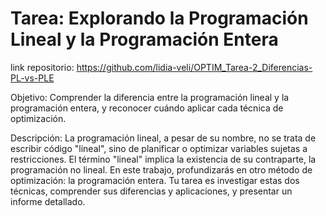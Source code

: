 # Tarea: Explorando la Programación Lineal y la Programación Entera
link repositorio: https://github.com/lidia-veli/OPTIM_Tarea-2_Diferencias-PL-vs-PLE

Objetivo: Comprender la diferencia entre la programación lineal y la programación entera, y reconocer cuándo aplicar cada técnica de optimización.

Descripción: La programación lineal, a pesar de su nombre, no se trata de escribir código "lineal", sino de planificar o optimizar variables sujetas a restricciones. El término "lineal" implica la existencia de su contraparte, la programación no lineal. En este trabajo, profundizarás en otro método de optimización: la programación entera. Tu tarea es investigar estas dos técnicas, comprender sus diferencias y aplicaciones, y presentar un informe detallado.


